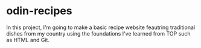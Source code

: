 # odin-recipes

In this project, I'm going to make a basic recipe website feautring traditional dishes from my country using the foundations I've learned from TOP such as HTML and Git.